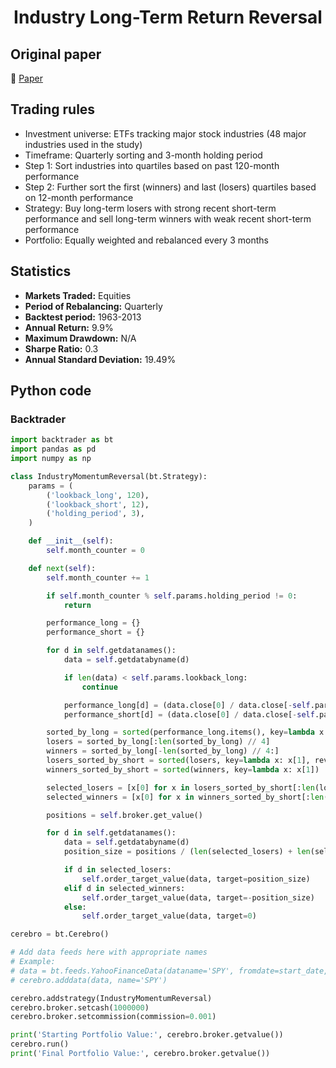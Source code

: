 <div align="center">
  <h1>Industry Long-Term Return Reversal</h1>
</div>

## Original paper

📕 [Paper](https://papers.ssrn.com/sol3/papers.cfm?abstract_id=2620085)

## Trading rules

- Investment universe: ETFs tracking major stock industries (48 major industries used in the study)
- Timeframe: Quarterly sorting and 3-month holding period
- Step 1: Sort industries into quartiles based on past 120-month performance
- Step 2: Further sort the first (winners) and last (losers) quartiles based on 12-month performance
- Strategy: Buy long-term losers with strong recent short-term performance and sell long-term winners with weak recent short-term performance
- Portfolio: Equally weighted and rebalanced every 3 months

## Statistics

- **Markets Traded:** Equities
- **Period of Rebalancing:** Quarterly
- **Backtest period:** 1963-2013
- **Annual Return:** 9.9%
- **Maximum Drawdown:** N/A
- **Sharpe Ratio:** 0.3
- **Annual Standard Deviation:** 19.49%

## Python code

### Backtrader

```python
import backtrader as bt
import pandas as pd
import numpy as np

class IndustryMomentumReversal(bt.Strategy):
    params = (
        ('lookback_long', 120),
        ('lookback_short', 12),
        ('holding_period', 3),
    )

    def __init__(self):
        self.month_counter = 0

    def next(self):
        self.month_counter += 1

        if self.month_counter % self.params.holding_period != 0:
            return

        performance_long = {}
        performance_short = {}

        for d in self.getdatanames():
            data = self.getdatabyname(d)

            if len(data) < self.params.lookback_long:
                continue

            performance_long[d] = (data.close[0] / data.close[-self.params.lookback_long]) - 1
            performance_short[d] = (data.close[0] / data.close[-self.params.lookback_short]) - 1

        sorted_by_long = sorted(performance_long.items(), key=lambda x: x[1])
        losers = sorted_by_long[:len(sorted_by_long) // 4]
        winners = sorted_by_long[-len(sorted_by_long) // 4:]
        losers_sorted_by_short = sorted(losers, key=lambda x: x[1], reverse=True)
        winners_sorted_by_short = sorted(winners, key=lambda x: x[1])

        selected_losers = [x[0] for x in losers_sorted_by_short[:len(losers_sorted_by_short) // 4]]
        selected_winners = [x[0] for x in winners_sorted_by_short[:len(winners_sorted_by_short) // 4]]

        positions = self.broker.get_value()

        for d in self.getdatanames():
            data = self.getdatabyname(d)
            position_size = positions / (len(selected_losers) + len(selected_winners))

            if d in selected_losers:
                self.order_target_value(data, target=position_size)
            elif d in selected_winners:
                self.order_target_value(data, target=-position_size)
            else:
                self.order_target_value(data, target=0)

cerebro = bt.Cerebro()

# Add data feeds here with appropriate names
# Example:
# data = bt.feeds.YahooFinanceData(dataname='SPY', fromdate=start_date, todate=end_date)
# cerebro.adddata(data, name='SPY')

cerebro.addstrategy(IndustryMomentumReversal)
cerebro.broker.setcash(1000000)
cerebro.broker.setcommission(commission=0.001)

print('Starting Portfolio Value:', cerebro.broker.getvalue())
cerebro.run()
print('Final Portfolio Value:', cerebro.broker.getvalue())
```